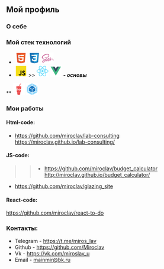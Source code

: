 ## Мой профиль
### О себе 


### Мой стек технологий
* ![](html.png)  ![](css.png)  ![](sass.png)  
* ![](js.png) >> ![](react.png) ![](vue.png) ___- основы___

** ![](gulp.png)  ![](webpack.png)


### Мои работы 

#### Html-code:
  * https://github.com/miroclav/lab-consulting
    https://miroclav.github.io/lab-consulting/

#### JS-code:
  
   >> *  https://github.com/miroclav/budget_calculator
     http://miroclav.github.io/budget_calculator/
    
  *  https://github.com/miroclav/glazing_site 
  
 

#### React-code:
  https://github.com/miroclav/react-to-do

### Контакты:

* Telegram - https://t.me/miros_lav
* Github - https://github.com/Miroclav
* Vk - https://vk.com/miroslav_u
* Email - mainmir@bk.ru

